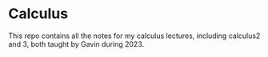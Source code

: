 # Calculus
This repo contains all the notes for my calculus lectures, including calculus2 and 3, both taught by Gavin during 2023.
